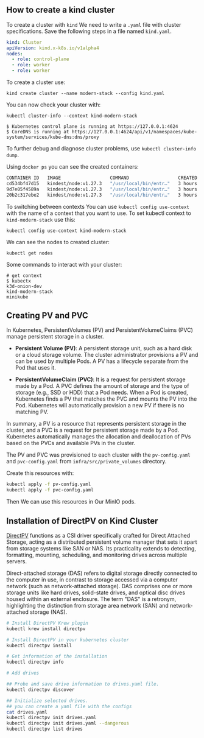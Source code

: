 
## How to create a kind cluster

To create a cluster with `kind` We need to write a `.yaml` file with cluster specifications. Save the following steps in a file named  `kind.yaml`.

```yaml
kind: Cluster
apiVersion: kind.x-k8s.io/v1alpha4
nodes:
  - role: control-plane
  - role: worker
  - role: worker
```

To create a cluster use:

```bsh
kind create cluster --name modern-stack --config kind.yaml
```

You can now check your cluster with:

```bsh
kubectl cluster-info --context kind-modern-stack

$ Kubernetes control plane is running at https://127.0.0.1:4624
$ CoreDNS is running at https://127.0.0.1:4624/api/v1/namespaces/kube-system/services/kube-dns:dns/proxy
```

To further debug and diagnose cluster problems, use `kubectl cluster-info dump`.

Using `docker ps` you can see the created containers:

 ```sh
CONTAINER ID   IMAGE                  COMMAND                  CREATED       STATUS       PORTS                       NAMES
cd534bf47d15   kindest/node:v1.27.3   "/usr/local/bin/entr…"   3 hours ago   Up 3 hours   127.0.0.1:4624->644/tcp   modern-stack-control-plane
9d7e05f4589a   kindest/node:v1.27.3   "/usr/local/bin/entr…"   3 hours ago   Up 3 hours                               modern-stack-worker
20b2c317ebe2   kindest/node:v1.27.3   "/usr/local/bin/entr…"   3 hours ago   Up 3 hours                               modern-stack-worker2
```

To switching between contexts You can use `kubectl config use-context` with the name of a context that you want to use. To set kubectl context to `kind-modern-stack` use this:

```bsh
kubectl config use-context kind-modern-stack
```

We can see the nodes to created cluster: 

```bsh
kubectl get nodes
```

Some commands to interact with your cluster:

```bsh
# get context
$ kubectx
k3d-onion-dev
kind-modern-stack
minikube
```

## Creating PV and PVC

In Kubernetes, PersistentVolumes (PV) and PersistentVolumeClaims (PVC) manage persistent storage in a cluster. 

- **Persistent Volume (PV)**: A persistent storage unit, such as a hard disk or a cloud storage volume. The cluster administrator provisions a PV and can be used by multiple Pods. A PV has a lifecycle separate from the Pod that uses it.

- **PersistentVolumeClaim (PVC)**: It is a request for persistent storage made by a Pod. A PVC defines the amount of storage and the type of storage (e.g., SSD or HDD) that a Pod needs. When a Pod is created, Kubernetes finds a PV that matches the PVC and mounts the PV into the Pod. Kubernetes will automatically provision a new PV if there is no matching PV.

In summary, a PV is a resource that represents persistent storage in the cluster, and a PVC is a request for persistent storage made by a Pod. Kubernetes automatically manages the allocation and deallocation of PVs based on the PVCs and available PVs in the cluster.

The PV and PVC was provisioned to each cluster with the `pv-config.yaml` and `pvc-config.yaml` from `infra/src/private_volumes` directory.

Create this resources with:

```bash
kubectl apply -f pv-config.yaml
kubectl apply -f pvc-config.yaml
```

Then We can use this resources in Our MinIO pods.

## Installation of DirectPV on Kind Cluster

[DirectPV](https://github.com/minio/directpv?tab=readme-ov-file) functions as a CSI driver specifically crafted for Direct Attached Storage, acting as a distributed persistent volume manager that sets it apart from storage systems like SAN or NAS. Its practicality extends to detecting, formatting, mounting, scheduling, and monitoring drives across multiple servers.

Direct-attached storage (DAS) refers to digital storage directly connected to the computer in use, in contrast to storage accessed via a computer network (such as network-attached storage). DAS comprises one or more storage units like hard drives, solid-state drives, and optical disc drives housed within an external enclosure. The term "DAS" is a retronym, highlighting the distinction from storage area network (SAN) and network-attached storage (NAS).

```sh
# Install DirectPV Krew plugin
kubectl krew install directpv

# Install DirectPV in your kubernetes cluster
kubectl directpv install

# Get information of the installation
kubectl directpv info

# Add drives

## Probe and save drive information to drives.yaml file.
kubectl directpv discover

## Initialize selected drives.
## you can create a yaml file with the configs
cat drives.yaml
kubectl directpv init drives.yaml
kubectl directpv init drives.yaml --dangerous
kubectl directpv list drives
```